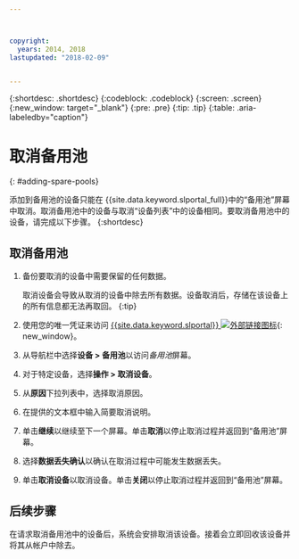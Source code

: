```yaml
---



copyright:
  years: 2014, 2018
lastupdated: "2018-02-09"


---
```


{:shortdesc: .shortdesc}
{:codeblock: .codeblock}
{:screen: .screen}
{:new_window: target="_blank"}
{:pre: .pre}
{:tip: .tip}
{:table: .aria-labeledby="caption"}


# 取消备用池 
{: #adding-spare-pools}

添加到备用池的设备只能在 {{site.data.keyword.slportal_full}}中的“备用池”屏幕中取消。取消备用池中的设备与取消“设备列表”中的设备相同。要取消备用池中的设备，请完成以下步骤。
{:shortdesc}

## 取消备用池

1. 备份要取消的设备中需要保留的任何数据。

   取消设备会导致从取消的设备中除去所有数据。设备取消后，存储在该设备上的所有信息都无法再取回。
   {:tip}

2. 使用您的唯一凭证来访问 [{{site.data.keyword.slportal}} ![外部链接图标](../icons/launch-glyph.svg "外部链接图标")](https://control.softlayer.com/){: new_window}。
3. 从导航栏中选择**设备 > 备用池**以访问*备用池*屏幕。
4. 对于特定设备，选择**操作 > 取消设备**。
5. 从**原因**下拉列表中，选择取消原因。
6. 在提供的文本框中输入简要取消说明。
7. 单击**继续**以继续至下一个屏幕。单击**取消**以停止取消过程并返回到“备用池”屏幕。
8. 选择**数据丢失确认**以确认在取消过程中可能发生数据丢失。
9. 单击**取消设备**以取消设备。单击**关闭**以停止取消过程并返回到“备用池”屏幕。

## 后续步骤
在请求取消备用池中的设备后，系统会安排取消该设备。接着会立即回收该设备并将其从帐户中除去。
